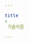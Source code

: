 ```yaml
---
title: 기술이론
---
```


<div id="postings-tech-kr"></div>

<script>
    function add_posting(url, image, title, des)
    {
        let main = document.getElementById('postings-tech-kr');

        let obj = document.createElement('a');
        obj.setAttribute('class', 'posting');
        let url_ = "https://giana-blog.netlify.app/" + url + "/";
        obj.setAttribute('href', url_);

        let div = document.createElement('div');
        let preimage = document.createElement('img');
        preimage.setAttribute('class', 'preimg');
        preimage.setAttribute('src', "https://giana-blog.netlify.app/assets/"+image);
        obj.appendChild(preimage);

        div.setAttribute('class', 'post-body');
        let h1 = document.createElement('h1');
        h1.setAttribute('class', "post-title");
        h1.innerText = title;
        div.appendChild(h1);

        let span = document.createElement('span');
        span.innerText = des;
        div.appendChild(span);
        obj.appendChild(div);
        main.appendChild(obj);
    }

    add_posting('Django를-이용한-시큐어코딩-작업-트러블슈팅' , 'django.png', 'Django를 이용한 시큐어코딩 작업 트러블슈팅', 
    '2022년 "소프트웨어 개발보안 경진대회"에서 진행했던 Django 프로젝트 중, User 모델을 이용하며 발생한 이슈 트러블 슈팅 과정을 담았습니다.');
</script>
    


<style>
    .post-body
    {
        display:grid;
        place-items: center normal;
        padding: 2vw 0vw;
    }
    .posting
    {
        display: flex;
        justify-content: flex-start;
        margin: 4.5vw 5vw;
    }
    .preimg
    {
        display: inline-block;
        width: 16vw;
        height: 16vw;
        border-radius: 10px;
        margin: 0em 0em;
        margin-right: 3vw;
        vertical-align: middle;
    }
    span
    {
        display: block;
        font-size: 1.5vw;
    }
    h1
    {
        font-size: 2.5vw;
        margin-top:0em;
    }
</style>